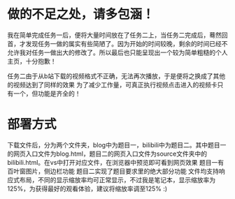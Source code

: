 # 做的不足之处，请多包涵！
我在简单完成任务一后，便将大量时间放在了任务二上，当任务二完成后，蓦然回首，才发现任务一做的属实有些简陋了。因为开始的时间较晚，剩余的时间已经不允许我对任务一做出大的修改了。所以最后也只能呈现出一个较为简单粗糙的个人主页，十分抱歉！

任务二由于从b站下载的视频格式不正确，无法再次播放，于是便将之换成了其他的视频达到了同样的效果
为了减少工作量，可真正执行视频点击进入的视频卡只有一个，但功能是齐全的！

# 部署方式
下载文件后，分为两个文件夹，blog中为题目一，bilibili中为题目二。其中题目一的网页入口文件为blog.html，题目二的网页入口文件为source文件夹中的bilibili.html。在vs中打开对应文件，在浏览器中预览即可看到网页效果
题目一有百叶窗图片，侧边栏功能
题目二实现了题目要求里的绝大部分功能
文件均支持响应式布局，不同的显示缩放率均可正常显示，不过我是笔记本，显示缩放率为125%，为获得最好的观看体验，建议将缩放率调至125%
:)



